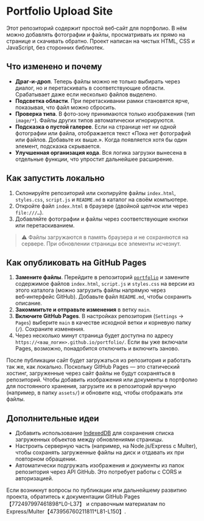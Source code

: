 # Portfolio Upload Site

Этот репозиторий содержит простой веб‑сайт для портфолио. В нём можно добавлять фотографии и файлы, просматривать их прямо на странице и скачивать обратно. Проект написан на чистых HTML, CSS и JavaScript, без сторонних библиотек.

## Что изменено и почему

* **Драг‑и‑дроп**. Теперь файлы можно не только выбирать через диалог, но и перетаскивать в соответствующие области. Срабатывает даже если несколько файлов выделено.
* **Подсветка области**. При перетаскивании рамки становятся ярче, показывая, что файл можно сбросить.
* **Проверка типа**. В фото‑зону принимаются только изображения (тип `image/*`). Файлы других типов автоматически игнорируются.
* **Подсказка о пустой галерее**. Если на странице нет ни одной фотографии или файла, отображается текст «Пока нет фотографий или файлов. Добавьте их выше.». Когда появляется хотя бы один элемент, подсказка скрывается.
* **Улучшенная организация кода**. Вся логика загрузки вынесена в отдельные функции, что упростит дальнейшее расширение.

## Как запустить локально

1. Склонируйте репозиторий или скопируйте файлы `index.html`, `styles.css`, `script.js` и `README.md` в каталог на своём компьютере.
2. Откройте файл `index.html` в браузере (двойной щелчок или через `file:///…`).
3. Добавляйте фотографии и файлы через соответствующие кнопки или перетаскиванием.

> ⚠️ Файлы загружаются в память браузера и не сохраняются на сервере. При обновлении страницы все элементы исчезнут.

## Как опубликовать на GitHub Pages

1. **Замените файлы**. Перейдите в репозиторий [`portfolio`](https://github.com/Sintagmatarches/portfolio) и замените содержимое файлов `index.html`, `script.js` и `styles.css` на версии из этого каталога (можно загрузить файлы напрямую через веб‑интерфейс GitHub). Добавьте файл `README.md`, чтобы сохранить описание.
2. **Закоммитьте и отправьте изменения** в ветку `main`.
3. **Включите GitHub Pages**. В настройках репозитория (`Settings` → `Pages`) выберите `main` в качестве исходной ветки и корневую папку (`/`). Сохраните изменения.
4. Через несколько минут страница будет доступна по адресу `https://<ваш_логин>.github.io/portfolio/`. Если вы уже включали Pages, возможно, понадобится отключить и включить заново.

После публикации сайт будет загружаться из репозитория и работать так же, как локально. Поскольку GitHub Pages — это статический хостинг, загруженные через сайт файлы не будут сохраняться в репозиторий. Чтобы добавить изображения или документы в портфолио для постоянного хранения, загрузите их в репозиторий вручную (например, в папку `assets/`) и обновите код, чтобы отображать эти файлы.

## Дополнительные идеи

* Добавить использование [IndexedDB](https://developer.mozilla.org/ru/docs/Web/API/IndexedDB_API) для сохранения списка загруженных объектов между обновлениями страницы.
* Настроить серверную часть (например, на Node.js/Express с Multer), чтобы сохранять загруженные файлы на диск и отдавать их при повторном обращении.
* Автоматически подгружать изображения и документы из папок репозитория через API GitHub. Это потребует работы с CORS и авторизацией.

Если возникнут вопросы по публикации или дальнейшему развитию проекта, обратитесь к документации GitHub Pages【772497997461898†L0-L37】 и справочным материалам по Express/Multer【473956760211811†L81-L150】.
